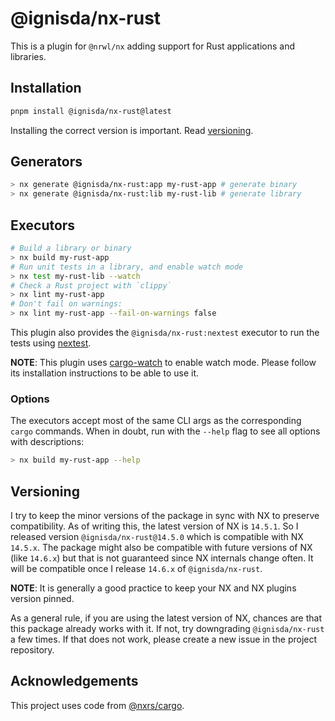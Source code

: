 # @ignisda/nx-rust

This is a plugin for `@nrwl/nx` adding support for Rust applications and libraries.

## Installation

```bash
pnpm install @ignisda/nx-rust@latest
```

Installing the correct version is important. Read [versioning](#versioning).

## Generators

```sh
> nx generate @ignisda/nx-rust:app my-rust-app # generate binary
> nx generate @ignisda/nx-rust:lib my-rust-lib # generate library
```

## Executors

```sh
# Build a library or binary
> nx build my-rust-app
# Run unit tests in a library, and enable watch mode
> nx test my-rust-lib --watch
# Check a Rust project with `clippy`
> nx lint my-rust-app
# Don't fail on warnings:
> nx lint my-rust-app --fail-on-warnings false
```

This plugin also provides the `@ignisda/nx-rust:nextest` executor to run the tests using
[nextest](https://nexte.st/).

**NOTE**: This plugin uses [cargo-watch](https://github.com/watchexec/cargo-watch) to
enable watch mode. Please follow its installation instructions to be able to use it.

### Options

The executors accept most of the same CLI args as the corresponding `cargo` commands. When
in doubt, run with the `--help` flag to see all options with descriptions:

```sh
> nx build my-rust-app --help
```

## Versioning

I try to keep the minor versions of the package in sync with NX to preserve compatibility.
As of writing this, the latest version of NX is `14.5.1`. So I released version
`@ignisda/nx-rust@14.5.0` which is compatible with NX `14.5.x`. The package might also be
compatible with future versions of NX (like `14.6.x`) but that is not guaranteed since NX
internals change often. It will be compatible once I release `14.6.x` of
`@ignisda/nx-rust`.

**NOTE**: It is generally a good practice to keep your NX and NX plugins version pinned.

As a general rule, if you are using the latest version of NX, chances are that this package
already works with it. If not, try downgrading `@ignisda/nx-rust` a few times. If that does
not work, please create a new issue in the project repository.

## Acknowledgements

This project uses code from [@nxrs/cargo](https://github.com/nxrs/cargo).
